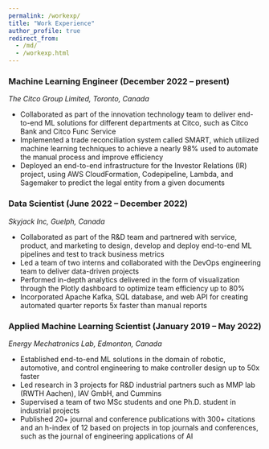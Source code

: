 ```yaml
---
permalink: /workexp/
title: "Work Experience"
author_profile: true
redirect_from: 
  - /md/
  - /workexp.html
---
```



### Machine Learning Engineer (December 2022 – present)

_The Citco Group Limited, Toronto, Canada_

* Collaborated as part of the innovation technology team to deliver end-to-end ML solutions for different departments at Citco, such as Citco Bank and Citco Func Service
* Implemented a trade reconciliation system called SMART, which utilized machine learning techniques to achieve a nearly 98% used to automate the manual process and improve efficiency
* Deployed an end-to-end infrastructure for the Investor Relations (IR) project, using AWS CloudFormation, Codepipeline, Lambda, and Sagemaker to predict the legal entity from a given documents


### Data Scientist (June 2022 – December 2022)

_Skyjack Inc, Guelph, Canada_

* Collaborated as part of the R&D team and partnered with service, product, and marketing to design, develop and deploy end-to-end ML pipelines and test to track business metrics 
* Led a team of two interns and collaborated with the DevOps engineering team to deliver data-driven projects
* Performed in-depth analytics delivered in the form of visualization through the Plotly dashboard to optimize team efficiency up to 80%
* Incorporated Apache Kafka, SQL database, and web API for creating automated quarter reports 5x faster than manual reports

### Applied Machine Learning Scientist (January 2019 – May 2022)

_Energy Mechatronics Lab, Edmonton, Canada_


* Established end-to-end ML solutions in the domain of robotic, automotive, and control engineering to make controller design up to 50x faster 
* Led research in 3 projects for R&D industrial partners such as MMP lab (RWTH Aachen), IAV GmbH, and Cummins
* Supervised a team of two MSc students and one Ph.D. student in industrial projects
* Published 20+ journal and conference publications with 300+ citations and an h-index of 12 based on projects in top journals and conferences, such as the journal of engineering applications of AI
